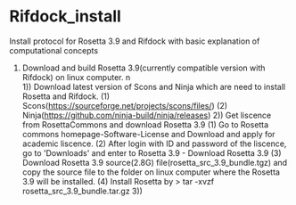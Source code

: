 # Rifdock_install
Install protocol for Rosetta 3.9 and Rifdock with basic explanation of computational concepts 
1. Download and build Rosetta 3.9(currently compatible version with Rifdock) on linux computer. n\
1)) Download latest version of Scons and Ninja which are need to install Rosetta and Rifdock.
 (1) Scons(https://sourceforge.net/projects/scons/files/)
 (2) Ninja(https://github.com/ninja-build/ninja/releases)
2)) Get liscence from RosettaCommons and download Rosetta 3.9
 (1) Go to Rosetta commons homepage-Software-License and Download and apply for academic liscence.
 (2) After login with ID and password of the liscence, go to 'Downloads' and enter to Rosetta 3.9 - Download Rosetta 3.9
 (3) Download Rosetta 3.9 source(2.8G) file(rosetta_src_3.9_bundle.tgz) and copy the source file to the folder on linux computer where the Rosetta 3.9 will be installed.
 (4) Install Rosetta by > tar -xvzf rosetta_src_3.9_bundle.tar.gz
3))
